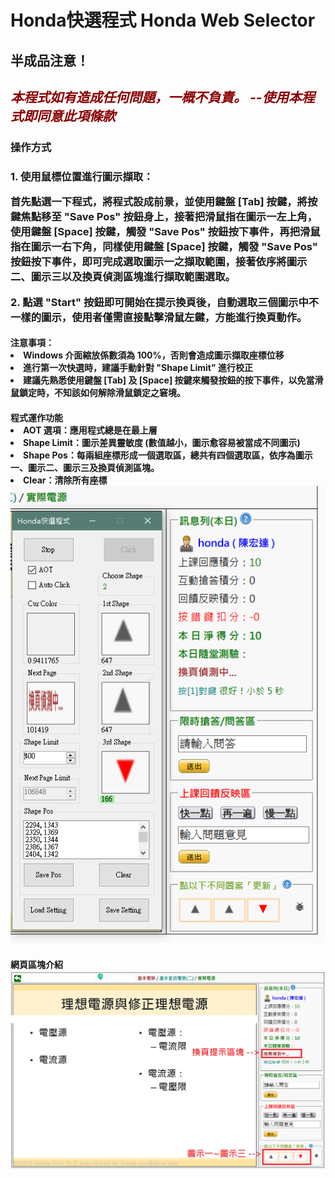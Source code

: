 <h1>Honda快選程式 Honda Web Selector</h1>
<h2>半成品注意！</h2>
<h2 style="color: darkred; font-style: italic;">本程式如有造成任何問題，一概不負責。 --使用本程式即同意此項條款</h2>
<h3>操作方式</h3>
<h3>1. 使用鼠標位置進行圖示擷取：
    <p>首先點選一下程式，將程式設成前景，並使用鍵盤 [Tab] 按鍵，將按鍵焦點移至 "Save Pos" 按鈕身上，接著把滑鼠指在圖示一左上角，使用鍵盤 [Space] 按鍵，觸發 "Save Pos" 按鈕按下事件，再把滑鼠指在圖示一右下角，同樣使用鍵盤 [Space] 按鍵，觸發 "Save Pos" 按鈕按下事件，即可完成選取圖示一之擷取範圍，接著依序將圖示二、圖示三以及換頁偵測區塊進行擷取範圍選取。</p>
    2. 點選 "Start" 按鈕即可開始在提示換頁後，自動選取三個圖示中不一樣的圖示，使用者僅需直接點擊滑鼠左鍵，方能進行換頁動作。
</h3>
<h4>注意事項：
    <li>Windows 介面縮放係數須為 100%，否則會造成圖示擷取座標位移</li>
    <li>進行第一次快選時，建議手動針對 "Shape Limit" 進行校正</li>
    <li>建議先熟悉使用鍵盤 [Tab] 及 [Space] 按鍵來觸發按鈕的按下事件，以免當滑鼠鎖定時，不知該如何解除滑鼠鎖定之窘境。</li>
</h4>

<h4>程式運作功能<br>
    <li>AOT 選項：應用程式總是在最上層<br></li>
    <li>Shape Limit：圖示差異靈敏度 (數值越小，圖示愈容易被當成不同圖示)</li>
    <li>Shape Pos：每兩組座標形成一個選取區，總共有四個選取區，依序為圖示一、圖示二、圖示三及換頁偵測區塊。</li>
    <li>Clear：清除所有座標</li>
    <img src="./program.png" />
</h4>
<h4>網頁區塊介紹<br><img src="./window.png" /></h4>
